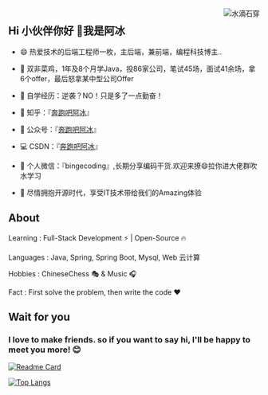 <img align="right" src="https://github-readme-stats.vercel.app/api?username=Datalong&show_icons=true&theme=radical"  alt="水滴石穿" align="right" style="margin-bottom: 20px;"/>

## Hi 小伙伴你好 👋我是阿冰

- 😄 热爱技术的后端工程师一枚，主后端，兼前端，编程科技博主..

- 🤜 双非菜鸡，1年及8个月学Java，投86家公司，笔试45场，面试41余场，拿6个offer，最后怒拿某中型公司Offer

- 🌱 自学经历：逆袭？NO！只是多了一点勤奋！

- 🐶 知乎：『[奔跑吧阿冰](https://www.zhihu.com/people/aifu-lian/posts)』

- 👯 公众号：『[奔跑吧阿冰](https://mp.weixin.qq.com/s/-mrxVYKTS-3v1BBERprBpQ)』

- 💻 CSDN：『[奔跑吧阿冰](https://blog.csdn.net/weixin_45817252?spm=3001.5343)』

- 💬 个人微信：『bingecoding』,长期分享编码干货.欢迎来撩😄拉你进大佬群吹水学习

- 👏 尽情拥抱开源时代，享受IT技术带给我们的Amazing体验

## About
Learning : Full-Stack Development ⚡ | Open-Source 🔥

Languages : Java, Spring, Spring Boot, Mysql, Web 云计算

Hobbies : ChineseChess 🎭 & Music 🎧

Fact : First solve the problem, then write the code ❤️

## Wait for you

### I love to make friends. so if you want to say hi, I'll be happy to meet you more! 😊

[![Readme Card](https://github-readme-stats.vercel.app/api/pin/?username=anuraghazra&repo=github-readme-stats)](https://github.com/anuraghazra/github-readme-stats)

[![Top Langs](https://github-readme-stats.vercel.app/api/top-langs/?username=anuraghazra)](https://github.com/anuraghazra/github-readme-stats)







 







